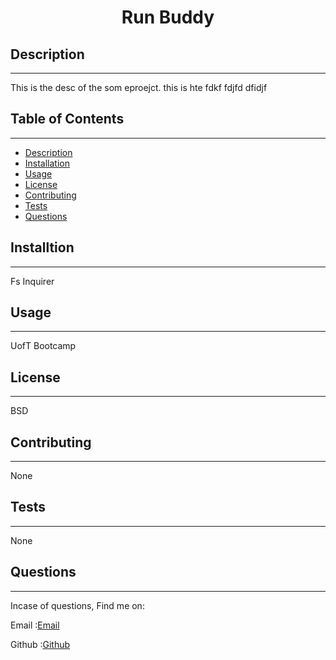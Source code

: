 <h1 align='center'>Run Buddy</h1>
    <h2 id="description">Description</h2>
    <hr>
    <p>This is the desc of the som eproejct. this is hte fdkf fdjfd dfidjf</p>
    <h2>Table of Contents</h2>
    <hr>
    <ul>
        <li><a href="#description">Description</a></li>
        <li><a href="#install">Installation</a></li>
        <li><a href="#usage">Usage</a></li>
        <li><a href="#license">License</a></li>
        <li><a href="#contri">Contributing</a></li>
        <li><a href="#test">Tests</a></li>
        <li><a href="#question">Questions</a></li>
    </ul>
    <h2 id="install">Installtion</h2>
    <hr>
    <p>Fs Inquirer</p>
    <h2 id="usage">Usage</h2>
    <hr>
    <p>UofT Bootcamp</p>
    <h2 id="license">License</h2>
    <hr>
    <p>BSD</p>
    <h2 id="contri">Contributing</h2>
    <hr>
    <p>None</p>
    <h2 id="test">Tests</h2>
    <hr>
    <p>None</p>
    <h2 id="question">Questions</h2>
    <hr>
    <p>Incase of questions, Find me on: </p>
    <p>Email :<a href='mailto: karan'>Email</a></p>
    <p>Github :<a href='https://github.com/kkkaran'>Github</a></p>
